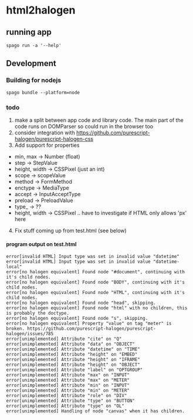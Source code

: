 # html2halogen

## running app
```shell
spago run -a '--help'
```

## Development

### Building for nodejs
```shell
spago bundle --platform=node
```

### todo
1. make a split between app code and library code. The main part of the code runs on DOMParser so could run in the browser too
2. consider integration with https://github.com/purescript-halogen/purescript-halogen-css
3. Add support for properties
  - min, max -> Number (float)
  - step -> StepValue
  - height, width -> CSSPixel (just an int)
  - scope -> scopeValue
  - method -> FormMethod
  - enctype -> MediaType
  - accept -> InputAcceptType
  - preload -> PreloadValue
  - type_ -> ??
  - height, width -> CSSPixel .. have to investigate if HTML only allows 'px' here
4. Fix stuff coming up from test.html (see below)

#### program output on test.html
```
error[invalid HTML] Input type was set in invalid value "datetime"
error[invalid HTML] Input type was set in invalid value "datetime-local"
error[no halogen equivalent] Found node "#document", continuing with it's child nodes.
error[no halogen equivalent] Found node "BODY", continuing with it's child nodes.
error[no halogen equivalent] Found node "HTML", continuing with it's child nodes.
error[no halogen equivalent] Found node "head", skipping.
error[no halogen equivalent] Found node "html" with no children, this is probably the doctype.
error[no halogen equivalent] Found node "s", skipping.
error[no halogen equivalent] Property "value" on tag "meter" is broken. https://github.com/purescript-halogen/purescript-halogen/issues/785
error[unimplemented] Attribute "cite" on "Q"
error[unimplemented] Attribute "data" on "OBJECT"
error[unimplemented] Attribute "datetime" on "TIME"
error[unimplemented] Attribute "height" on "EMBED"
error[unimplemented] Attribute "height" on "IFRAME"
error[unimplemented] Attribute "height" on "OBJECT"
error[unimplemented] Attribute "label" on "OPTGROUP"
error[unimplemented] Attribute "max" on "INPUT"
error[unimplemented] Attribute "max" on "METER"
error[unimplemented] Attribute "min" on "INPUT"
error[unimplemented] Attribute "min" on "METER"
error[unimplemented] Attribute "role" on "DIV"
error[unimplemented] Attribute "type" on "BUTTON"
error[unimplemented] Attribute "type" on "OL"
error[unimplemented] Handling of node "canvas" when it has children.
```

